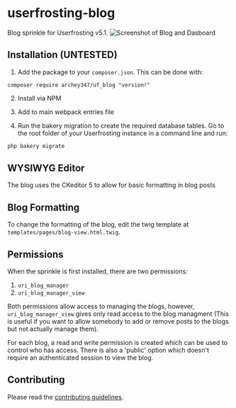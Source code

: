 # userfrosting-blog
Blog sprinkle for Userfrosting v5.1.
![Screenshot of Blog and Dasboard](https://raw.githubusercontent.com/archey347/userfrosting-blog/master/Capture.PNG)

## Installation (UNTESTED)

1. Add the package to your `composer.json`. This can be done with:
```
composer require archey347/uf_blog "version!"
```
2. Install via NPM

3. Add to main webpack entries file


4. Run the bakery migration to create the required database tables. Go to the root folder of your Userfrosting instance in a command line and run:
```bash
php bakery migrate
```
## WYSIWYG Editor

The blog uses the CKeditor 5 to allow for basic formatting in blog posts

## Blog Formatting

To change the formatting of the blog, edit the twig template at `templates/pages/blog-view.html.twig`.

## Permissions

When the sprinkle is first installed, there are two permissions:

1. `uri_blog_manager`
2. `uri_blog_manager_view`

Both permissions allow access to managing the blogs, however, `uri_blog_manager_view` gives only read access to the blog managment (This is useful if you want to allow somebody to add or remove posts to the blogs but not actually manage them).

For each blog, a read and write permission is created which can be used to control who has access. There is also a 'public' option which doesn't require an authenticated session to view the blog.

## Contributing

Please read the [contributing guidelines](CONTRIBUTING.md).
